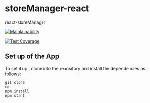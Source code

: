 # storeManager-react

react-storeManager

[![Maintainability](https://api.codeclimate.com/v1/badges/c7df1acb3786f4c73d1c/maintainability)](https://codeclimate.com/github/ibraheemkabir/storeManager-react/maintainability)

[![Test Coverage](https://api.codeclimate.com/v1/badges/c7df1acb3786f4c73d1c/test_coverage)](https://codeclimate.com/github/ibraheemkabir/storeManager-react/test_coverage)

## Set up of the App

To set it up , clone into the repository and install the dependencies as follows:

```
git clone
cd
npm install
npm start
```
